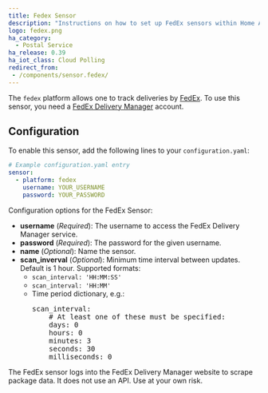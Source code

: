 ```yaml
---
title: Fedex Sensor
description: "Instructions on how to set up FedEx sensors within Home Assistant."
logo: fedex.png
ha_category:
  - Postal Service
ha_release: 0.39
ha_iot_class: Cloud Polling
redirect_from:
 - /components/sensor.fedex/
---
```


The `fedex` platform allows one to track deliveries by [FedEx](http://www.fedex.com/). To use this sensor, you need a [FedEx Delivery Manager](https://www.fedex.com/us/delivery/) account.

## Configuration

To enable this sensor, add the following lines to your `configuration.yaml`:

```yaml
# Example configuration.yaml entry
sensor:
  - platform: fedex
    username: YOUR_USERNAME
    password: YOUR_PASSWORD
```

Configuration options for the FedEx Sensor:

- **username** (*Required*): The username to access the FedEx Delivery Manager service.
- **password** (*Required*): The password for the given username.
- **name** (*Optional*): Name the sensor.
- **scan_inverval** (*Optional*): Minimum time interval between updates. Default is 1 hour. Supported formats:
  - `scan_interval: 'HH:MM:SS'`
  - `scan_interval: 'HH:MM'`
  - Time period dictionary, e.g.:
    <pre>scan_interval:
        # At least one of these must be specified:
        days: 0
        hours: 0
        minutes: 3
        seconds: 30
        milliseconds: 0
    </pre>

<div class='note warning'>
The FedEx sensor logs into the FedEx Delivery Manager website to scrape package data. It does not use an API. Use at your own risk.
</div>

